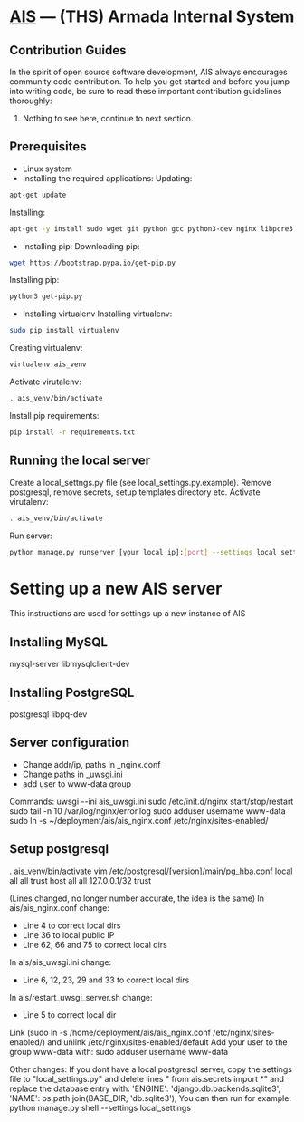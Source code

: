 [AIS](http://ais.armada.nu/) — (THS) Armada Internal System
==================================================

Contribution Guides
--------------------------------------

In the spirit of open source software development, AIS always encourages community code contribution. To help you get started and before you jump into writing code, be sure to read these important contribution guidelines thoroughly:

1. Nothing to see here, continue to next section.

Prerequisites
-------------

- Linux system
- Installing the required applications:
Updating:
```bash
apt-get update
```
Installing:
```bash
apt-get -y install sudo wget git python gcc python3-dev nginx libpcre3 libpcre3-dev libldap2-dev libsasl2-dev libpq-dev
```
- Installing pip:
Downloading pip:
```bash
wget https://bootstrap.pypa.io/get-pip.py
```
Installing pip:
```bash
python3 get-pip.py
```
- Installing virtualenv
Installing virtualenv:
```bash
sudo pip install virtualenv
```
Creating virtualenv:
```bash
virtualenv ais_venv
```
Activate virutalenv:
```bash
. ais_venv/bin/activate
```
Install pip requirements:
```bash
pip install -r requirements.txt
```

Running the local server
------------------------
Create a local_settngs.py file (see local_settings.py.example). Remove postgresql, remove secrets, setup templates directory etc.
Activate virutalenv:
```bash
. ais_venv/bin/activate
```
Run server:
```bash
python manage.py runserver [your local ip]:[port] --settings local_settings
```
# Setting up a new AIS server
This instructions are used for settings up a new instance of AIS

Installing MySQL
------------------
mysql-server
libmysqlclient-dev

Installing PostgreSQL
--------------------
postgresql
libpq-dev

Server configuration
-------------------
- Change addr/ip, paths in _nginx.conf
- Change paths in _uwsgi.ini
- add user to www-data group

Commands:
uwsgi --ini ais_uwsgi.ini
sudo /etc/init.d/nginx start/stop/restart
sudo tail -n 10 /var/log/nginx/error.log
sudo adduser username www-data
sudo ln -s ~/deployment/ais/ais_nginx.conf /etc/nginx/sites-enabled/

Setup postgresql
----------------
. ais_venv/bin/activate
vim /etc/postgresql/[version]/main/pg_hba.conf
local all all trust
host all all 127.0.0.1/32 trust


(Lines changed, no longer number accurate, the idea is the same)
In ais/ais_nginx.conf change:
* Line 4 to correct local dirs
* Line 36 to local public IP
* Line 62, 66 and 75 to correct local dirs

In ais/ais_uwsgi.ini change:
* Line 6, 12, 23, 29 and 33  to correct local dirs

In ais/restart_uwsgi_server.sh change:
* Line 5 to correct local dir

Link (sudo ln -s /home/deployment/ais/ais_nginx.conf /etc/nginx/sites-enabled/) and unlink /etc/nginx/sites-enabled/default
Add your user to the group www-data with: sudo adduser username www-data


Other changes:
If you dont have a local postgresql server, copy the settings file to "local_settings.py" and delete lines " from ais.secrets import *" and replace
the database entry with:
'ENGINE': 'django.db.backends.sqlite3',
'NAME': os.path.join(BASE_DIR, 'db.sqlite3'),
You can then run for example:
python manage.py shell --settings local_settings

